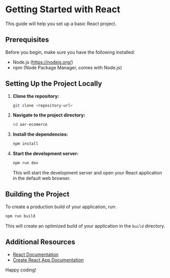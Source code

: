 # Getting Started with React

This guide will help you set up a basic React project.

## Prerequisites

Before you begin, make sure you have the following installed:

- Node.js (https://nodejs.org/)
- npm (Node Package Manager, comes with Node.js)

## Setting Up the Project Locally

1. **Clone the repository:**

    ```bash
    git clone <repository-url>
    ```

2. **Navigate to the project directory:**

    ```bash
    cd aar-ecomerce
    ```

3. **Install the dependencies:**

    ```bash
    npm install
    ```

4. **Start the development server:**

    ```bash
    npm run dev
    ```

    This will start the development server and open your React application in the default web browser.

## Building the Project

To create a production build of your application, run:

```bash
npm run build
```

This will create an optimized build of your application in the `build` directory.

## Additional Resources

- [React Documentation](https://reactjs.org/docs/getting-started.html)
- [Create React App Documentation](https://create-react-app.dev/docs/getting-started/)

Happy coding!